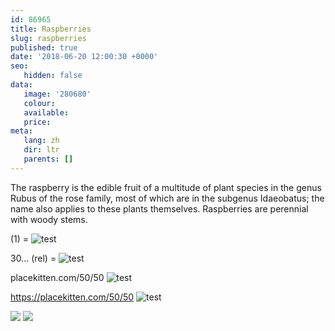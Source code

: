 ```yaml
---
id: 86965
title: Raspberries
slug: raspberries
published: true
date: '2018-06-20 12:00:30 +0000'
seo:
   hidden: false
data:
   image: '280680'
   colour: 
   available: 
   price: 
meta:
   lang: zh
   dir: ltr
   parents: []
---
```


The raspberry is the edible fruit of a multitude of plant species in the genus Rubus of the rose family, most of which are in the subgenus Idaeobatus; the name also applies to these plants themselves. Raspberries are perennial with woody stems.

(1) = ![test](<(1)>)

30\... (rel) = ![test](//www.datocms-assets.com/3015/1525263169-peach.jpg)

placekitten.com/50/50 ![test](//www.datocms-assets.com/placekitten.com/50/50)

https://placekitten.com/50/50 ![test](//placekitten.com/50/50)

<!--{% gallery %}-->
![](/3015/1525263234-raspberry-1.jpg)
![](/3015/1525263236-raspberry-2.jpg)
<!--{% endgallery %}-->